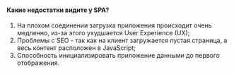 #### Какие недостатки видите у SPA?
1. На плохом соединении загрузка приложения происходит очень медленно, из-за этого ухудшается User Experience (UX);
2. Проблемы с SEO - так как на клиент загружается пустая страница, а весь контент расположен в JavaScript;
3. Способность инициализировать приложение данными до первого отображения.
